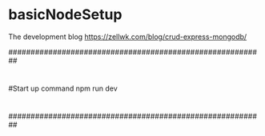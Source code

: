 # basicNodeSetup
The development blog
https://zellwk.com/blog/crud-express-mongodb/

##########################################################
#
#Start up command
npm run dev
#
#
##########################################################
